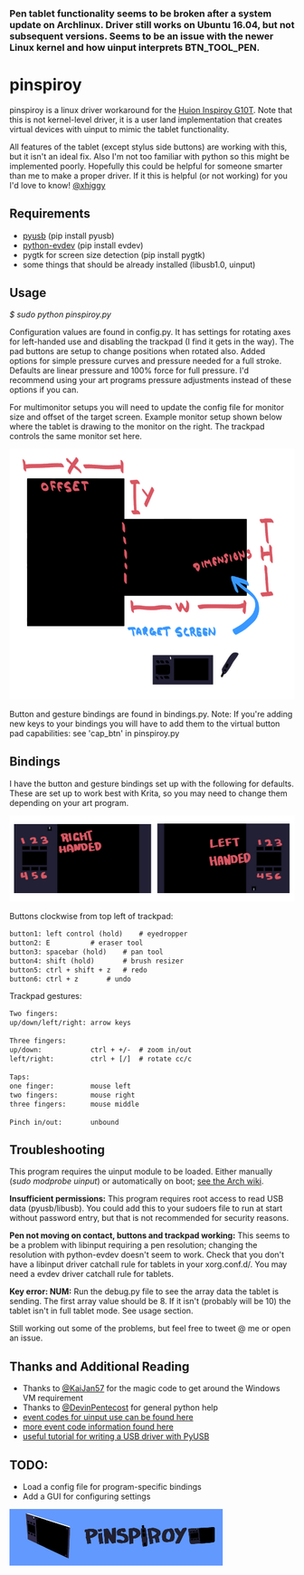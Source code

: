 ### Pen tablet functionality seems to be broken after a system update on Archlinux. Driver still works on Ubuntu 16.04, but not subsequent versions. Seems to be an issue with the newer Linux kernel and how uinput interprets BTN\_TOOL\_PEN.

# pinspiroy

pinspiroy is a linux driver workaround for the [Huion Inspiroy G10T](https://www.huiontablet.com/g10t.html). Note that this is not kernel-level driver, it is a user land implementation that creates virtual devices with uinput to mimic the tablet functionality.

All features of the tablet (except stylus side buttons) are working with this, but it isn't an ideal fix. Also I'm not too familiar with python so this might be implemented poorly. Hopefully this could be helpful for someone smarter than me to make a proper driver. If it this is helpful (or not working) for you I'd love to know! [@xhiggy](https://twitter.com/xhiggy)

## Requirements
- [pyusb](https://walac.github.io/pyusb/) (pip install pyusb)
- [python-evdev](https://github.com/gvalkov/python-evdev) (pip install evdev)
- pygtk for screen size detection (pip install pygtk)
- some things that should be already installed (libusb1.0, uinput) 

## Usage
_$ sudo python pinspiroy.py_

Configuration values are found in config.py. It has settings for rotating axes for left-handed use and disabling the trackpad (I find it gets in the way). The pad buttons are setup to change positions when rotated also.
Added options for simple pressure curves and pressure needed for a full stroke. Defaults are linear pressure and 100% force for full pressure. I'd recommend using your art programs pressure adjustments instead of these options if you can.

For multimonitor setups you will need to update the config file for monitor size and offset of the target screen. Example monitor setup shown below where the tablet is drawing to the monitor on the right. The trackpad controls the same monitor set here.

![](https://github.com/dannytaylor/pinspiroy/blob/master/docs/monitors.png)

Button and gesture bindings are found in bindings.py. Note: If you're adding new keys to your bindings you will have to add them to the virtual button pad capabilities: see 'cap_btn' in pinspiroy.py

## Bindings

I have the button and gesture bindings set up with the following for defaults. These are set up to work best with Krita, so you may need to change them depending on your art program.

![](https://github.com/dannytaylor/pinspiroy/blob/master/docs/buttons.png)

Buttons clockwise from top left of trackpad:
```
button1: left control (hold)	# eyedropper
button2: E			# eraser tool
button3: spacebar (hold)	# pan tool
button4: shift (hold)		# brush resizer
button5: ctrl + shift + z	# redo
button6: ctrl + z		# undo
```

Trackpad gestures:
```
Two fingers:
up/down/left/right: arrow keys

Three fingers:
up/down:            ctrl + +/-  # zoom in/out 		
left/right:         ctrl + [/]  # rotate cc/c

Taps:
one finger:         mouse left
two fingers:        mouse right
three fingers:      mouse middle

Pinch in/out:       unbound

```


## Troubleshooting
This program requires the uinput module to be loaded. Either manually (_sudo modprobe uinput_)
or automatically on boot; [see the Arch wiki](https://wiki.archlinux.org/index.php/Kernel_modules).

**Insufficient permissions:** This program requires root access to read USB data (pyusb/libusb). You could add this to your sudoers file to run at start without password entry, but that is not recommended for security reasons.

**Pen not moving on contact, buttons and trackpad working:** This seems to be a problem with libinput requiring a pen resolution; changing the resolution with python-evdev doesn't seem to work. Check that you don't have a libinput driver catchall rule for tablets in your xorg.conf.d/. You may need a evdev driver catchall rule for tablets.

**Key error: NUM:** Run the debug.py file to see the array data the tablet is sending. The first array value should be 8. If it isn't (probably will be 10) the tablet isn't in full tablet mode. See usage section.

Still working out some of the problems, but feel free to tweet @ me or open an issue.

## Thanks and Additional Reading
- Thanks to [@KaiJan57](https://github.com/KaiJan57) for the magic code to get around the Windows VM requirement
- Thanks to [@DevinPentecost](https://github.com/DevinPentecost) for general python help
- [event codes for uinput use can be found here](https://github.com/torvalds/linux/blob/master/include/uapi/linux/input-event-codes.h)
- [more event code information found here](https://www.kernel.org/doc/Documentation/input/event-codes.txt)
- [useful tutorial for writing a USB driver with PyUSB](https://www.linuxvoice.com/drive-it-yourself-usb-car-6/)


## TODO:
- Load a config file for program-specific bindings
- Add a GUI for configuring settings

![](https://github.com/dannytaylor/pinspiroy/blob/master/docs/spin2.gif)
